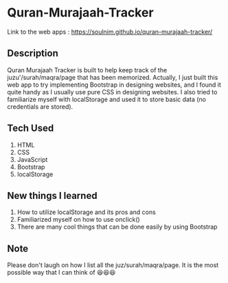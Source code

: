 # Quran-Murajaah-Tracker

Link to the web apps :
https://soulnim.github.io/quran-murajaah-tracker/

## Description
Quran Murajaah Tracker is built to help keep track of the juzu'/surah/maqra/page that has been memorized. Actually, I just built this web app to try implementing Bootstrap in designing websites, and I found it quite handy as I usually use pure CSS in designing websites. I also tried to familiarize myself with localStorage and used it to store basic data (no credentials are stored).

## Tech Used
1. HTML
2. CSS
3. JavaScript
4. Bootstrap
5. localStorage

## New things I learned
1. How to utilize localStorage and its pros and cons
2. Familiarized myself on how to use onclick()
3. There are many cool things that can be done easily by using Bootstrap

## Note
Please don't laugh on how I list all the juz/surah/maqra/page. It is the most possible way that I can think of 😆😆😆
